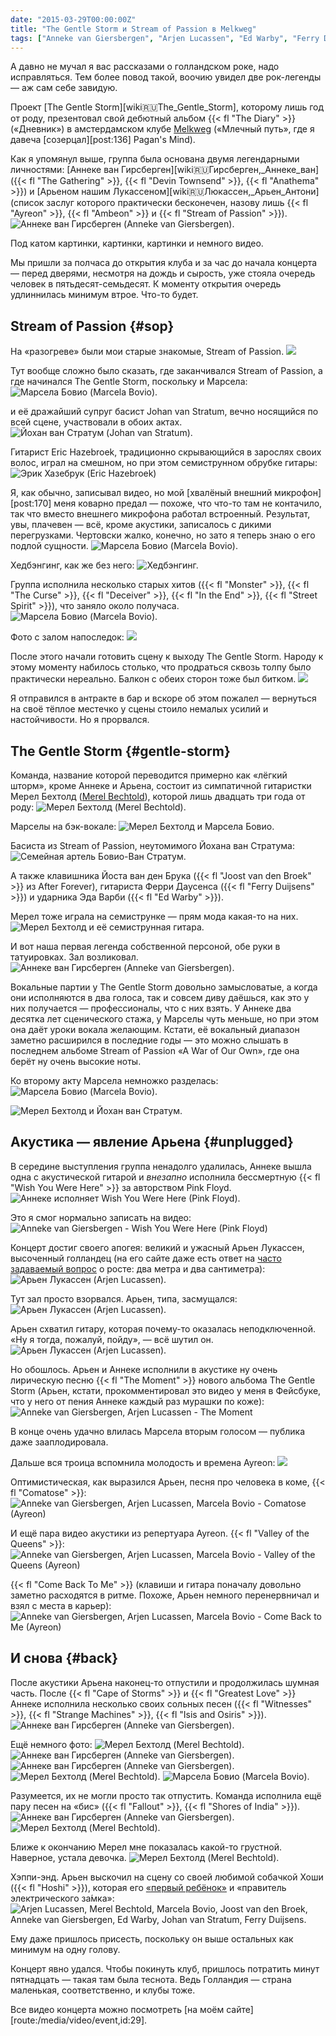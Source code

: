 ```yaml
---
date: "2015-03-29T00:00:00Z"
title: "The Gentle Storm и Stream of Passion в Melkweg"
tags: ["Anneke van Giersbergen", "Arjen Lucassen", "Ed Warby", "Ferry Duijsens", "Johan van Stratum", "Joost van den Broek", "Marcela Bovio", "Melkweg", "Merel Bechtold", "progressive metal", "Stream of Passion", "The Gentle Storm", "Амстердам", "музыка", "Нидерланды"]
---
```


А давно не мучал я вас рассказами о голландском роке, надо исправляться. Тем более повод такой, воочию увидел две рок-легенды — аж сам себе завидую.

Проект [The Gentle Storm][wiki:ru:The_Gentle_Storm], которому лишь год от роду, презентовал свой дебютный альбом {{< fl "The Diary" >}} («Дневник») в амстердамском клубе [Melkweg](http://www.melkweg.nl/) («Млечный путь», где я давеча [созерцал][post:136] Pagan's Mind).

<!--more-->

Как я упомянул выше, группа была основана двумя легендарными личностями: [Аннеке ван Гирсберген][wiki:ru:Гирсберген,_Аннеке_ван] ({{< fl "The Gathering" >}}, {{< fl "Devin Townsend" >}}, {{< fl "Anathema" >}}) и [Арьеном нашим Лукассеном][wiki:ru:Люкассен,_Арьен_Антони] (список заслуг которого практически бесконечен, назову лишь {{< fl "Ayreon" >}}, {{< fl "Ambeon" >}} и {{< fl "Stream of Passion" >}}).
![](img:2.bp.blogspot.com/-cH_tABt-xDQ/VRf95KVJ0VI/AAAAAAAAhbM/vj3Eldrjaks/s1600/dsc08304.picasaweb.jpg:a "Аннеке ван Гирсберген (Anneke van Giersbergen).")

Под катом картинки, картинки, картинки и немного видео.

Мы пришли за полчаса до открытия клуба и за час до начала концерта — перед дверями, несмотря на дождь и сырость, уже стояла очередь человек в пятьдесят-семьдесят. К моменту открытия очередь удлиннилась минимум втрое. Что-то будет.

## Stream of Passion {#sop}

На «разогреве» были мои старые знакомые, Stream of Passion.
![](img:1.bp.blogspot.com/-EK-uVcRyr2s/VRf9N5gCTII/AAAAAAAAhVQ/eqUTTSKR2EE/s1600/dsc08051.picasaweb.jpg:a)

Тут вообще сложно было сказать, где заканчивался Stream of Passion, а где начинался The Gentle Storm, поскольку и Марсела:
![](img:3.bp.blogspot.com/-qbdCOR_xEF4/VRf9XwRmz5I/AAAAAAAAhWY/fn6u--wQ9po/s1600/dsc08103.picasaweb.jpg:a "Марсела Бовио (Marcela Bovio).")

и её дражайший супруг басист Johan van Stratum, вечно носящийся по всей сцене, участвовали в обоих актах.
![](img:2.bp.blogspot.com/--J8o-VRYdiQ/VRf9TtDLy8I/AAAAAAAAhV4/Jru14ffxBLs/s1600/dsc08080.picasaweb.jpg:a "Йохан ван Стратум (Johan van Stratum).")

Гитарист Eric Hazebroek, традиционно скрывающийся в зарослях своих волос, играл на смешном, но при этом семиструнном обрубке гитары:
![](img:1.bp.blogspot.com/-dIRI3keYt48/VRf9Z2Y6R3I/AAAAAAAAhWo/tpwxmOyjyrQ/s1600/dsc08119.picasaweb.jpg:a "Эрик Хазебрук (Eric Hazebroek)")

Я, как обычно, записывал видео, но мой [хвалёный внешний микрофон][post:170] меня коварно предал — похоже, что что-то там не контачило, так что вместо внешнего микрофона работал встроенный. Результат, увы, плачевен — всё, кроме акустики, записалось с дикими перегрузками. Чертовски жалко, конечно, но зато я теперь знаю о его подлой сущности.
![](img:4.bp.blogspot.com/-hHjRHaGHj3o/VRf9b5mDhoI/AAAAAAAAhW4/tWrjbm62V2s/s1600/dsc08128.picasaweb.jpg:a "Марсела Бовио (Marcela Bovio).")

Хедбэнгинг, как же без него:
![](img:3.bp.blogspot.com/-MAv3pySBLXI/VRf9cyn11yI/AAAAAAAAhXA/2gY7U3Gsku0/s1600/dsc08134.picasaweb.jpg:a "Хедбэнгинг.")

Группа исполнила несколько старых хитов ({{< fl "Monster" >}}, {{< fl "The Curse" >}}, {{< fl "Deceiver" >}}, {{< fl "In the End" >}}, {{< fl "Street Spirit" >}}), что заняло около получаса.
![](img:2.bp.blogspot.com/-TI1JFXup-18/VRf9YkXqAnI/AAAAAAAAhWg/rbVa4tOwG-k/s1600/dsc08113.picasaweb.jpg:a "Марсела Бовио (Marcela Bovio).")

Фото с залом напоследок:
![](img:3.bp.blogspot.com/-3YgU3kHHlK0/VRf9eNk9rQI/AAAAAAAAhXI/FBJ6ZmQtpMc/s1600/dsc08137.picasaweb.jpg:a)

После этого начали готовить сцену к выходу The Gentle Storm. Народу к этому моменту набилось столько, что продраться сквозь толпу было практически нереально. Балкон с обеих сторон тоже был битком.
![](img:4.bp.blogspot.com/-NXnacNVdpNc/VRf9fLKzQzI/AAAAAAAAhXQ/i70JnjsB34Y/s1600/dsc08140.picasaweb.jpg:a)

Я отправился в антракте в бар и вскоре об этом пожалел — вернуться на своё тёплое местечко у сцены стоило немалых усилий и настойчивости. Но я прорвался.

## The Gentle Storm {#gentle-storm}

Команда, название которой переводится примерно как «лёгкий шторм», кроме Аннеке и Арьена, состоит из симпатичной гитаристки Мерел Бехтолд ([Merel Bechtold](http://www.merelbechtold.com/)), которой лишь двадцать три года от роду:
![](img:2.bp.blogspot.com/-SZ6j2AWkuuc/VRf9gfwzv-I/AAAAAAAAhXY/NnnmQuOjczQ/s1600/dsc08144.picasaweb.jpg:a "Мерел Бехтолд (Merel Bechtold).")

Марселы на бэк-вокале:
![](img:1.bp.blogspot.com/-Iubw3Id8SoE/VRf972V2ASI/AAAAAAAAhaU/5HE17-WYWFw/s1600/dsc08317.picasaweb.jpg:a "Мерел Бехтолд и Марсела Бовио.")

Басиста из Stream of Passion, неутомимого Йохана ван Стратума:
![](img:1.bp.blogspot.com/-jLRB0XpzCSY/VRf9nuyX3UI/AAAAAAAAhYY/MNvBlnvZRHM/s1600/dsc08198.picasaweb.jpg:a "Семейная артель Бовио-Ван Стратум.")

А также клавишника Йоста ван ден Брука ({{< fl "Joost van den Broek" >}} из After Forever), гитариста Ферри Даусенса ({{< fl "Ferry Duijsens" >}}) и ударника Эда Варби ({{< fl "Ed Warby" >}}).

Мерел тоже играла на семиструнке — прям мода какая-то на них.
![](img:2.bp.blogspot.com/-RVKEeWPvD7Q/VRf9mhZHmeI/AAAAAAAAhYI/u27M2IW0FGw/s1600/dsc08185.picasaweb.jpg:a "Мерел Бехтолд и её семиструнная гитара.")

И вот наша первая легенда собственной персоной, обе руки в татуировках. Зал возликовал.
![](img:1.bp.blogspot.com/-as9y-Y71n2w/VRf9wl_3jaI/AAAAAAAAhZI/AKUUbE4VM-0/s1600/dsc08248.picasaweb.jpg:a "Аннеке ван Гирсберген (Anneke van Giersbergen).")

Вокальные партии у The Gentle Storm довольно замысловатые, а когда они исполняются в два голоса, так и совсем диву даёшься, как это у них получается — профессионалы, что с них взять. У Аннеке два десятка лет сценического стажа, у Марселы чуть меньше, но при этом она даёт уроки вокала желающим. Кстати, её вокальный диапазон заметно расширился в последние годы — это можно слышать в последнем альбоме Stream of Passion «A War of Our Own», где она берёт ну очень высокие ноты.

Ко второму акту Марсела немножко разделась:
![](img:1.bp.blogspot.com/-UNnk4_rND-c/VRf9jXRm1mI/AAAAAAAAhXw/1GS3483VS80/s1600/dsc08161.picasaweb.jpg:a "Марсела Бовио (Marcela Bovio).")

![](img:2.bp.blogspot.com/-Ba3TN-JMtjw/VRf9yrqQpnI/AAAAAAAAhZY/mf6OMjIs_MQ/s1600/dsc08261.picasaweb.jpg:a "Мерел Бехтолд и Йохан ван Стратум.")

## Акустика — явление Арьена {#unplugged}

В середине выступления группа ненадолго удалилась, Аннеке вышла одна с акустической гитарой и *внезапно* исполнила бессмертную {{< fl "Wish You Were Here" >}} за авторством Pink Floyd.
![](img:4.bp.blogspot.com/-hwgqNYWDM8c/VRf9z4l4KaI/AAAAAAAAhZg/h31V96igj0c/s1600/dsc08275.picasaweb.jpg:a "Аннеке исполняет Wish You Were Here (Pink Floyd).")

Это я смог нормально записать на видео:
![](youtube:2mrhjnIiKQ4 "Anneke van Giersbergen - Wish You Were Here (Pink Floyd)")

Концерт достиг своего апогея: великий и ужасный Арьен Лукассен, высоченный голландец (на его сайте даже есть ответ на [часто задаваемый вопрос](http://www.arjenlucassen.com/content/info/faq/) о росте: два метра и два сантиметра):
![](img:2.bp.blogspot.com/-fvbfTGsc01Q/VRf908DfO6I/AAAAAAAAhZo/z3bQAi_viQw/s1600/dsc08283.picasaweb.jpg:a "Арьен Лукассен (Arjen Lucassen).")

Тут зал просто взорвался. Арьен, типа, засмущался:
![](img:4.bp.blogspot.com/-xHGeXrNgJBo/VRf91xxcHPI/AAAAAAAAhZw/wSYlRj3O_vs/s1600/dsc08286.picasaweb.jpg:a "Арьен Лукассен (Arjen Lucassen).")

Арьен схватил гитару, которая почему-то оказалась неподключенной. «Ну я тогда, пожалуй, пойду», — всё шутил он.
![](img:2.bp.blogspot.com/-Y9DPTwh0kZA/VRf922B70cI/AAAAAAAAhZ4/ika-kBMUa0I/s1600/dsc08291.picasaweb.jpg:a "Арьен Лукассен (Arjen Lucassen).")

Но обошлось. Арьен и Аннеке исполнили в акустике ну очень лирическую песню {{< fl "The Moment" >}} нового альбома The Gentle Storm (Арьен, кстати, прокомментировал это видео у меня в Фейсбуке, что у него от пения Аннеке каждый раз мурашки по коже):
![](youtube:RjHasZbd1zE "Anneke van Giersbergen, Arjen Lucassen - The Moment")

В конце очень удачно влилась Марсела вторым голосом — публика даже зааплодировала.

Дальше вся троица вспомнила молодость и времена Ayreon:
![](img:4.bp.blogspot.com/-St62x2bUjIs/VRf94Mm-VsI/AAAAAAAAhaA/h8fNqH3q89g/s1600/dsc08296.picasaweb.jpg:a)

Оптимистическая, как выразился Арьен, песня про человека в коме, {{< fl "Comatose" >}}:
![](youtube:UEjCL7cl8lI "Anneke van Giersbergen, Arjen Lucassen, Marcela Bovio - Comatose (Ayreon)")

И ещё пара видео акустики из репертуара Ayreon. {{< fl "Valley of the Queens" >}}:
![](youtube:Gvq8IXUL7ME "Anneke van Giersbergen, Arjen Lucassen, Marcela Bovio - Valley of the Queens (Ayreon)")

{{< fl "Come Back To Me" >}} (клавиши и гитара поначалу довольно заметно расходятся в ритме. Похоже, Арьен немного перенервничал и взял с места в карьер):
![](youtube:9U-Tf5YCo7s "Anneke van Giersbergen, Arjen Lucassen, Marcela Bovio - Come Back to Me (Ayreon)")

## И снова {#back}

После акустики Арьена наконец-то отпустили и продолжилась шумная часть. После {{< fl "Cape of Storms" >}} и {{< fl "Greatest Love" >}} Аннеке исполнила несколько своих сольных песен ({{< fl "Witnesses" >}}, {{< fl "Strange Machines" >}}, {{< fl "Isis and Osiris" >}}).
![](img:1.bp.blogspot.com/-GBtb_SMbY1c/VRf9klaaqKI/AAAAAAAAhX4/qzasJLjjYuw/s1600/dsc08168.picasaweb.jpg:a "Аннеке ван Гирсберген (Anneke van Giersbergen).")

Ещё немного фото:
![](img:1.bp.blogspot.com/-nGchZ9JwEQs/VRf9lrGXn_I/AAAAAAAAhYA/k07Y4M_GIHY/s1600/dsc08181.picasaweb.jpg:a "Мерел Бехтолд (Merel Bechtold).")
![](img:4.bp.blogspot.com/-W0YmHL1ZZ2w/VRf9pF3FDdI/AAAAAAAAhYU/KHC1bEujLw8/s1600/dsc08202.picasaweb.jpg:a "Аннеке ван Гирсберген (Anneke van Giersbergen).")
![](img:2.bp.blogspot.com/-jpkaD8TCbnA/VRf9qDmvHTI/AAAAAAAAhYg/7q6Yq8lFnyY/s1600/dsc08206.picasaweb.jpg:a "Аннеке ван Гирсберген (Anneke van Giersbergen).")
![](img:4.bp.blogspot.com/--OTeU3QBbMg/VRf9sYuGVSI/AAAAAAAAhYw/zo08Pv60-qw/s1600/dsc08223.picasaweb.jpg:a "Мерел Бехтолд (Merel Bechtold).")
![](img:2.bp.blogspot.com/-OdhFDQk4-FE/VRf9tqZ34_I/AAAAAAAAhY4/EGIQ2n_x1W4/s1600/dsc08239.picasaweb.jpg:a "Марсела Бовио (Marcela Bovio).")

Разумеется, их не могли просто так отпустить. Команда исполнила ещё пару песен на «бис» ({{< fl "Fallout" >}}, {{< fl "Shores of India" >}}).
![](img:3.bp.blogspot.com/-mV6KFzDC4bw/VRf96Bsmy0I/AAAAAAAAhaM/Ir7rbA2agi4/s1600/dsc08316.picasaweb.jpg:a "Аннеке ван Гирсберген (Anneke van Giersbergen).")
![](img:1.bp.blogspot.com/-csAOA-ZsxHU/VRf985aP12I/AAAAAAAAhac/I0m45WNiCG4/s1600/dsc08322.picasaweb.jpg:a "Мерел Бехтолд (Merel Bechtold).")

Ближе к окончанию Мерел мне показалась какой-то грустной. Наверное, устала девочка.
![](img:3.bp.blogspot.com/-wYDZ6yJIW9A/VRf9vUkamSI/AAAAAAAAhZA/RfwXSHEnn3Q/s1600/dsc08245.picasaweb.jpg:a "Мерел Бехтолд (Merel Bechtold).")

Хэппи-энд. Арьен выскочил на сцену со своей любимой собачкой Хоши ({{< fl "Hoshi" >}}), которая его [«первый ребёнок»](http://www.youtube.com/watch?v=Zke2jaZdgak) и «правитель электрического за́мка»:
![](img:4.bp.blogspot.com/-aeDoq3nN6Ig/VRf-AY5XFtI/AAAAAAAAha0/nk7B9EBWS_k/s1600/dsc08342.picasaweb.jpg:a "Arjen Lucassen, Merel Bechtold, Marcela Bovio, Joost van den Broek, Anneke van Giersbergen, Ed Warby, Johan van Stratum, Ferry Duijsens.")

Ему даже пришлось присесть, поскольку он выше остальных как минимум на одну голову.

Концерт явно удался. Чтобы покинуть клуб, пришлось потратить минут пятнадцать — такая там была теснота. Ведь Голландия — страна маленькая, соответственно, и клубы тоже.

Все видео концерта можно посмотреть [на моём сайте][route:/media/video/event,id:29].
